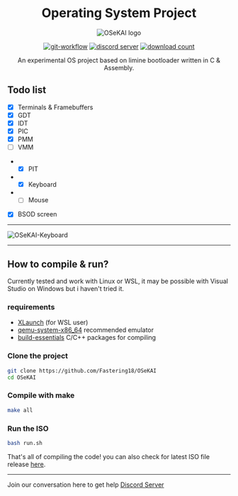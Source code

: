 <div align="center">
<p>
<h1>Operating System Project </h1>
<img src="https://see.fontimg.com/api/renderfont4/gRqP/eyJyIjoiZnMiLCJoIjoxNDEsInciOjEwOTAsImZzIjoxMjksImZnYyI6IiNCNjI5RkEiLCJiZ2MiOiIjMEYwODE5In0/T1NlS0FJ/presa-ultralight-antipixelcomar.png" alt="OSeKAI logo">
</p>

<p>
<a href="https://github.com/Fastering18/OSeKAI/#"><img src="https://img.shields.io/github/actions/workflow/status/Fastering18/OSeKAI/compile-test.yml?branch=work-c-limine&logo=github&style=for-the-badge" alt="git-workflow"></a> 
<a href="https://github.com/Fastering18/OSeKAI/#"><img src="https://img.shields.io/discord/795942661163974656?color=purple&label=Discord&logo=Discord&logoColor=white&style=for-the-badge" alt="discord server"></a> 
<a href="https://github.com/Fastering18/OSeKAI/#"><img src="https://img.shields.io/github/downloads/Fastering18/OSeKAI/total?color=orange&logo=github&style=for-the-badge" alt="download count"></a>  

An experimental OS project based on limine bootloader written in C & Assembly.

</p>
</div>

## Todo list
- [x] Terminals & Framebuffers
- [x] GDT
- [x] IDT
- [x] PIC
- [x] PMM
- [ ] VMM
- - [x] PIT
- - [x] Keyboard
- - [ ] Mouse
- [x] BSOD screen

<hr>

![OSeKAI-Keyboard](https://i.gyazo.com/a3ec7d32339097336f08a58bdd369053.gif)

<hr>

## How to compile & run?  
Currently tested and work with Linux or WSL, it may be possible with Visual Studio on Windows but i haven't tried it.

### requirements
- [XLaunch](https://sourceforge.net/projects/xming/) (for WSL user)
- [qemu-system-x86_64](https://www.qemu.org/download/) recommended emulator
- [build-essentials](https://linuxhint.com/install-build-essential-ubuntu/) C/C++ packages for compiling

### Clone the project
```bash
git clone https://github.com/Fastering18/OSeKAI
cd OSeKAI
```

### Compile with make
```bash
make all
```
### Run the ISO
```bash
bash run.sh
```

That's all of compiling the code! you can also check for latest ISO file release [here](https://github.com/Fastering18/OSeKAI/tags).

<hr>

Join our conversation here to get help [Discord Server](https://discord.gg/8vdZsBBGRG)